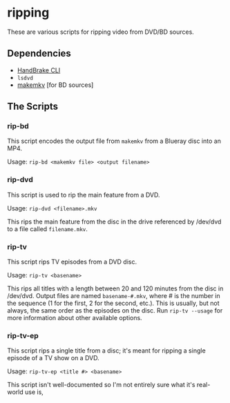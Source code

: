 # ripping
These are various scripts for ripping video from DVD/BD sources.

## Dependencies
* [HandBrake CLI](https://handbrake.fr/)
* `lsdvd`
* [makemkv](http://www.makemkv.com/) [for BD sources]

## The Scripts
### rip-bd
This script encodes the output file from `makemkv` from a Blueray disc into an MP4.

Usage: `rip-bd <makemkv file> <output filename>`

### rip-dvd
This script is used to rip the main feature from a DVD.

Usage: `rip-dvd <filename>.mkv`

This rips the main feature from the disc in the drive referenced by /dev/dvd to a file called `filename.mkv`.

### rip-tv
This script rips TV episodes from a DVD disc.

Usage: `rip-tv <basename>`

This rips all titles with a length between 20 and 120 minutes from the disc in /dev/dvd. Output files are named `basename-#.mkv`, where # is the number in the sequence (1 for the first, 2 for the second, etc.). This is usually, but not always, the same order as the episodes on the disc.
Run `rip-tv --usage` for more information about other available options.

### rip-tv-ep
This script rips a single title from a disc; it's meant for ripping a single episode of a TV show on a DVD.

Usage: `rip-tv-ep <title #> <basename>`

This script isn't well-documented so I'm not entirely sure what it's real-world use is,
